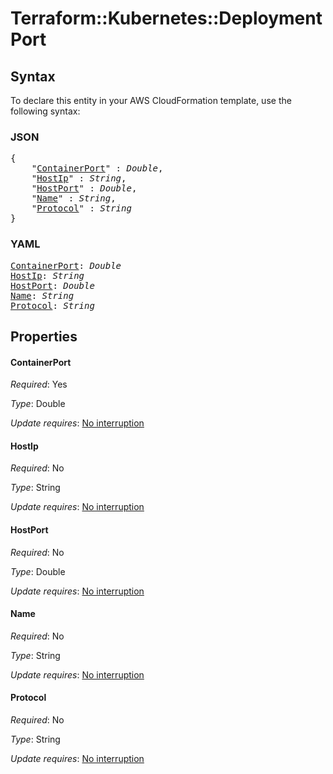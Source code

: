# Terraform::Kubernetes::Deployment Port

## Syntax

To declare this entity in your AWS CloudFormation template, use the following syntax:

### JSON

<pre>
{
    "<a href="#containerport" title="ContainerPort">ContainerPort</a>" : <i>Double</i>,
    "<a href="#hostip" title="HostIp">HostIp</a>" : <i>String</i>,
    "<a href="#hostport" title="HostPort">HostPort</a>" : <i>Double</i>,
    "<a href="#name" title="Name">Name</a>" : <i>String</i>,
    "<a href="#protocol" title="Protocol">Protocol</a>" : <i>String</i>
}
</pre>

### YAML

<pre>
<a href="#containerport" title="ContainerPort">ContainerPort</a>: <i>Double</i>
<a href="#hostip" title="HostIp">HostIp</a>: <i>String</i>
<a href="#hostport" title="HostPort">HostPort</a>: <i>Double</i>
<a href="#name" title="Name">Name</a>: <i>String</i>
<a href="#protocol" title="Protocol">Protocol</a>: <i>String</i>
</pre>

## Properties

#### ContainerPort

_Required_: Yes

_Type_: Double

_Update requires_: [No interruption](https://docs.aws.amazon.com/AWSCloudFormation/latest/UserGuide/using-cfn-updating-stacks-update-behaviors.html#update-no-interrupt)

#### HostIp

_Required_: No

_Type_: String

_Update requires_: [No interruption](https://docs.aws.amazon.com/AWSCloudFormation/latest/UserGuide/using-cfn-updating-stacks-update-behaviors.html#update-no-interrupt)

#### HostPort

_Required_: No

_Type_: Double

_Update requires_: [No interruption](https://docs.aws.amazon.com/AWSCloudFormation/latest/UserGuide/using-cfn-updating-stacks-update-behaviors.html#update-no-interrupt)

#### Name

_Required_: No

_Type_: String

_Update requires_: [No interruption](https://docs.aws.amazon.com/AWSCloudFormation/latest/UserGuide/using-cfn-updating-stacks-update-behaviors.html#update-no-interrupt)

#### Protocol

_Required_: No

_Type_: String

_Update requires_: [No interruption](https://docs.aws.amazon.com/AWSCloudFormation/latest/UserGuide/using-cfn-updating-stacks-update-behaviors.html#update-no-interrupt)

